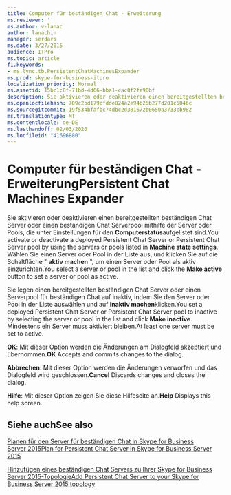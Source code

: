 ```yaml
---
title: Computer für beständigen Chat - Erweiterung
ms.reviewer: ''
ms.author: v-lanac
author: lanachin
manager: serdars
ms.date: 3/27/2015
audience: ITPro
ms.topic: article
f1.keywords:
- ms.lync.tb.PersistentChatMachinesExpander
ms.prod: skype-for-business-itpro
localization_priority: Normal
ms.assetid: 15bc1c8f-71bd-4d66-bba1-cac0f2fe90bf
description: Sie aktivieren oder deaktivieren einen bereitgestellten beständigen Chat Server oder einen beständigen Chat Serverpool mithilfe der Server oder Pools, die unter Einstellungen für den Computerstatus aufgelistet sind. Wählen Sie einen Server oder Pool in der Liste aus, und klicken Sie auf die Schaltfläche "aktiv machen", um einen Server oder Pool als aktiv einzurichten.
ms.openlocfilehash: 709c2bd179cfdde824a2e94b25b277d201c5046c
ms.sourcegitcommit: 19f534bfafbc74dbc2d381672b0650a3733cb982
ms.translationtype: MT
ms.contentlocale: de-DE
ms.lasthandoff: 02/03/2020
ms.locfileid: "41696880"
---
```

# <a name="persistent-chat-machines-expander"></a><span data-ttu-id="f47d3-104">Computer für beständigen Chat - Erweiterung</span><span class="sxs-lookup"><span data-stu-id="f47d3-104">Persistent Chat Machines Expander</span></span>
 
<span data-ttu-id="f47d3-105">Sie aktivieren oder deaktivieren einen bereitgestellten beständigen Chat Server oder einen beständigen Chat Serverpool mithilfe der Server oder Pools, die unter Einstellungen für den **Computerstatus**aufgelistet sind.</span><span class="sxs-lookup"><span data-stu-id="f47d3-105">You activate or deactivate a deployed Persistent Chat Server or Persistent Chat Server pool by using the servers or pools listed in **Machine state settings**.</span></span> <span data-ttu-id="f47d3-106">Wählen Sie einen Server oder Pool in der Liste aus, und klicken Sie auf die Schaltfläche " **aktiv machen** ", um einen Server oder Pool als aktiv einzurichten.</span><span class="sxs-lookup"><span data-stu-id="f47d3-106">You select a server or pool in the list and click the **Make active** button to set a server or pool as active.</span></span>
  
<span data-ttu-id="f47d3-107">Sie legen einen bereitgestellten beständigen Chat Server oder einen Serverpool für beständigen Chat auf inaktiv, indem Sie den Server oder Pool in der Liste auswählen und auf **inaktiv machen**klicken.</span><span class="sxs-lookup"><span data-stu-id="f47d3-107">You set a deployed Persistent Chat Server or Persistent Chat Server pool to inactive by selecting the server or pool in the list and click **Make inactive**.</span></span> <span data-ttu-id="f47d3-108">Mindestens ein Server muss aktiviert bleiben.</span><span class="sxs-lookup"><span data-stu-id="f47d3-108">At least one server must be set to active.</span></span>
  
 <span data-ttu-id="f47d3-109">**OK**: Mit dieser Option werden die Änderungen am Dialogfeld akzeptiert und übernommen.</span><span class="sxs-lookup"><span data-stu-id="f47d3-109">**OK** Accepts and commits changes to the dialog.</span></span>
  
 <span data-ttu-id="f47d3-110">**Abbrechen**: Mit dieser Option werden die Änderungen verworfen und das Dialogfeld wird geschlossen.</span><span class="sxs-lookup"><span data-stu-id="f47d3-110">**Cancel** Discards changes and closes the dialog.</span></span>
  
 <span data-ttu-id="f47d3-111">**Hilfe**: Mit dieser Option zeigen Sie diese Hilfeseite an.</span><span class="sxs-lookup"><span data-stu-id="f47d3-111">**Help** Displays this help screen.</span></span>
  
## <a name="see-also"></a><span data-ttu-id="f47d3-112">Siehe auch</span><span class="sxs-lookup"><span data-stu-id="f47d3-112">See also</span></span>

[<span data-ttu-id="f47d3-113">Planen für den Server für beständigen Chat in Skype for Business Server 2015</span><span class="sxs-lookup"><span data-stu-id="f47d3-113">Plan for Persistent Chat Server in Skype for Business Server 2015</span></span>](../../plan-your-deployment/persistent-chat-server/persistent-chat-server.md)
  
[<span data-ttu-id="f47d3-114">Hinzufügen eines beständigen Chat Servers zu Ihrer Skype for Business Server 2015-Topologie</span><span class="sxs-lookup"><span data-stu-id="f47d3-114">Add Persistent Chat Server to your Skype for Business Server 2015 topology</span></span>](../../deploy/deploy-persistent-chat-server/add-persistent-chat-server.md)
